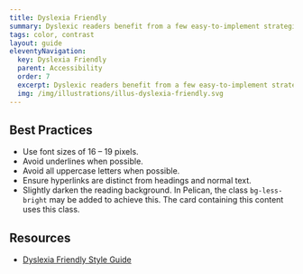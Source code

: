 ```yaml
---
title: Dyslexia Friendly
summary: Dyslexic readers benefit from a few easy-to-implement strategies.
tags: color, contrast
layout: guide
eleventyNavigation:
  key: Dyslexia Friendly
  parent: Accessibility
  order: 7
  excerpt: Dyslexic readers benefit from a few easy-to-implement strategies.
  img: /img/illustrations/illus-dyslexia-friendly.svg
---
```


## Best Practices 

- Use font sizes of 16 – 19 pixels.
- Avoid underlines when possible.
- Avoid all uppercase letters when possible.
- Ensure hyperlinks are distinct from headings and normal text.
- Slightly darken the reading background. In Pelican, the class `bg-less-bright` may be added to achieve this. The card containing this content uses this class.

## Resources

- <a href="https://www.bdadyslexia.org.uk/advice/employers/creating-a-dyslexia-friendly-workplace/dyslexia-friendly-style-guide" target="_blank" class="text-decoration-none">Dyslexia Friendly Style Guide</a>
